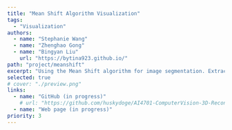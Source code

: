 ```yaml
---
title: "Mean Shift Algorithm Visualization"
tags:
  - "Visualization"
authors:
  - name: "Stephanie Wang"
  - name: "Zhenghao Gong"
  - name: "Bingyan Liu"
    url: "https://bytina923.github.io/"
path: "project/meanshift"
excerpt: "Using the Mean Shift algorithm for image segmentation. Extract useful information and parameters from images and identify the semantic information present in the images."
selected: true
# cover: "./preview.png"
links:
  - name: "GitHub (in progress)"
    # url: "https://github.com/huskydoge/AI4701-ComputerVision-3D-Recon"
  - name: "Web page (in progress)"
priority: 3
---
```

